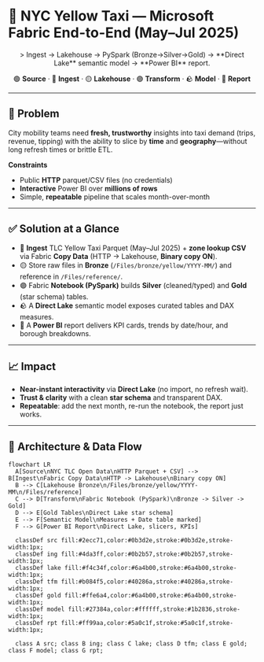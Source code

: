 # 🚕 NYC Yellow Taxi — Microsoft Fabric End-to-End (May–Jul 2025)

<p align="center">
> Ingest → Lakehouse → PySpark (Bronze→Silver→Gold) → **Direct Lake** semantic model → **Power BI** report.
</p>

<p align="center">
  🟢 <b>Source</b> · 🔵 <b>Ingest</b> · 🟡 <b>Lakehouse</b> · 🟣 <b>Transform</b> · 🪨 <b>Model</b> · 🌸 <b>Report</b>
</p>



---

## 🎯 Problem

City mobility teams need **fresh, trustworthy** insights into taxi demand (trips, revenue, tipping) with the ability to slice by **time** and **geography**—without long refresh times or brittle ETL.

**Constraints**

- Public **HTTP** parquet/CSV files (no credentials)  
- **Interactive** Power BI over **millions of rows**  
- Simple, **repeatable** pipeline that scales month-over-month

---

## ✅ Solution at a Glance

- 🔵 **Ingest** TLC Yellow Taxi Parquet (May–Jul 2025) + **zone lookup CSV** via Fabric **Copy Data** (HTTP → Lakehouse, **Binary copy ON**).
- 🟡 Store raw files in **Bronze** (`/Files/bronze/yellow/YYYY-MM/`) and reference in `/Files/reference/`.
- 🟣 Fabric **Notebook (PySpark)** builds **Silver** (cleaned/typed) and **Gold** (star schema) tables.
- 🪨 A **Direct Lake** semantic model exposes curated tables and DAX measures.
- 🌸 A **Power BI** report delivers KPI cards, trends by date/hour, and borough breakdowns.

---

## 📈 Impact

- **Near-instant interactivity** via **Direct Lake** (no import, no refresh wait).  
- **Trust & clarity** with a clean **star schema** and transparent DAX.  
- **Repeatable**: add the next month, re-run the notebook, the report just works.

---

## 🧭 Architecture & Data Flow

```mermaid
flowchart LR
  A[Source\nNYC TLC Open Data\nHTTP Parquet + CSV] --> B[Ingest\nFabric Copy Data\nHTTP -> Lakehouse\nBinary copy ON]
  B --> C[Lakehouse Bronze\n/Files/bronze/yellow/YYYY-MM\n/Files/reference]
  C --> D[Transform\nFabric Notebook (PySpark)\nBronze -> Silver -> Gold]
  D --> E[Gold Tables\nDirect Lake star schema]
  E --> F[Semantic Model\nMeasures + Date table marked]
  F --> G[Power BI Report\nDirect Lake, slicers, KPIs]

  classDef src fill:#2ecc71,color:#0b3d2e,stroke:#0b3d2e,stroke-width:1px;
  classDef ing fill:#4da3ff,color:#0b2b57,stroke:#0b2b57,stroke-width:1px;
  classDef lake fill:#f4c34f,color:#6a4b00,stroke:#6a4b00,stroke-width:1px;
  classDef tfm fill:#b084f5,color:#40286a,stroke:#40286a,stroke-width:1px;
  classDef gold fill:#ffe6a4,color:#6a4b00,stroke:#6a4b00,stroke-width:1px;
  classDef model fill:#27384a,color:#ffffff,stroke:#1b2836,stroke-width:1px;
  classDef rpt fill:#ff99aa,color:#5a0c1f,stroke:#5a0c1f,stroke-width:1px;

  class A src; class B ing; class C lake; class D tfm; class E gold; class F model; class G rpt;
